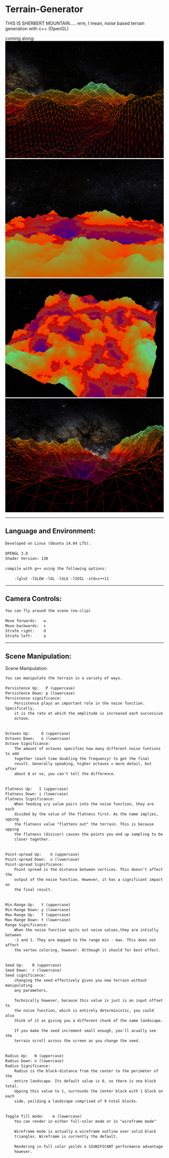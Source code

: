 # Terrain-Generator

THIS IS SHERBERT MOUNTAIN..... erm, I mean, noise based terrain generation with c++ (OpenGL)


coming along:
![4-24-1](https://raw.githubusercontent.com/L-u-k-e/Terrain-Generator/master/screenshots/4-24-1.png)
![4-25-1](https://raw.githubusercontent.com/L-u-k-e/Terrain-Generator/master/screenshots/4-25-1.png)
![4-25-2](https://raw.githubusercontent.com/L-u-k-e/Terrain-Generator/master/screenshots/4-25-2.png)
![4-25-3](https://raw.githubusercontent.com/L-u-k-e/Terrain-Generator/master/screenshots/4-25-3.png)

--------------------------------------------------------------------------------

Language and Environment:
---

    Developed on Linux (Ubuntu 14.04 LTS). 

    OPENGL 3.0 
    Shader Version: 130

    compile with g++ using the following options:            

    	-lglut -lGLEW -lGL -lGLU -lSOIL -std=c++11

--------------------------------------------------------------------------------

Camera Controls:
---

	You can fly around the scene (no-clip)

	Move forwards:   w
	Move backwards:  s
	Strafe right:    d
	Strafe left:     a


--------------------------------------------------------------------------------

Scene Manipulation:
---

Scene Manipulation:
	
	You can manipulate the terrain in a variety of ways.

	Persistence Up:   P (uppercase)
	Persistence Down: p (lowercase)
	Persistence significance: 
		Persistence plays an important role in the noise function. Specifically, 
		it is the rate at which the amplitude is increased each successive 
		octave.


	Octaves Up:	  	O (uppercase)
	Octaves Down:   o (lowercase)
	Octave Significance:
		The amount of octaves specifies how many different noise funtions to add
		together (each time doubling the frequency) to get the final 
		result. Generally speaking, higher octaves = more detail, but after
		about 8 or so, you can't tell the difference.


	Flatness Up:   I (uppercase)
	Flatness Down: i (lowercase)
	Flatness Significance:
		When feeding x/y value pairs into the noise function, they are each 
		divided by the value of the flatness first. As the name implies, upping
		the flatness value "flattens out" the terrain. This is because upping 
		the flatness (divisor) causes the points you end up sampling to be 
		closer together.


	Point-spread Up:    U (uppercase)
	Point-spread Down:  u (lowercase)
	Point-spread Significance:
		Point spread is the distance between vertices. This doesn't affect the 
		output of the noise function. However, it has a significant impact on 
		the final result. 


	Min-Range Up:   Y (uppercase)
	Min-Range Down: y (lowercase)
	Max-Range Up:   T (uppercase)
	Max-Range Down: t (lowercase)
	Range Significance:
		When the noise function spits out noise values,they are intially between
		-1 and 1. They are mapped to the range min - max. This does not affect 
		the vertex coloring, however. Although it should for best effect. 


	Seed Up:	R (uppercase)
	Seed Down:  r (lowercase) 
	Seed significance:
		changing the seed effectively gives you new terrain without manipulating
		any parameters. 

		Technically however, because this value is just is an input offset to
		the noise function, which is entirely deterministic, you could also 
		think of it as giving you a different chunk of the same landscape. 

		If you make the seed increment small enough, you'll acually see the 
		terrain scroll across the screen as you change the seed. 


	Radius Up:   N (uppercase)
	Radius Down: n (lowercase)
	Radius Significance:
		Radius is the block-distance from the center to the perimeter of the 
		entire landscape. Its default value is 0, so there is one block total. 
		Upping this value to 1, surrounds the center block with 1 block on each 
		side, yeilding a landscape comprised of 9 total blocks. 


	Toggle fill mode:    m (lowercase)
		You can render in either full-color mode or in "wireframe mode"

		Wireframe mode is actually a wireframe outline over solid black 
		triangles. Wireframe is currently the default. 

		Rendering in full color yeilds a SIGNIFICANT performance advantage 
		however. 
